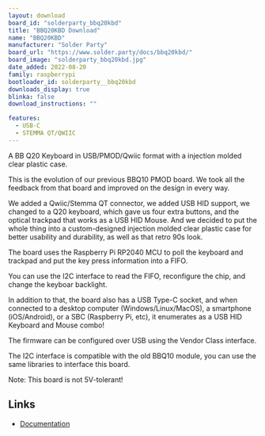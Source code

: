 ```yaml
---
layout: download
board_id: "solderparty_bbq20kbd"
title: "BBQ20KBD Download"
name: "BBQ20KBD"
manufacturer: "Solder Party"
board_url: "https://www.solder.party/docs/bbq20kbd/"
board_image: "solderparty_bbq20kbd.jpg"
date_added: 2022-08-20
family: raspberrypi
bootloader_id: solderparty__bbq20kbd
downloads_display: true
blinka: false
download_instructions: ""

features:
  - USB-C
  - STEMMA QT/QWIIC
---
```


A BB Q20 Keyboard in USB/PMOD/Qwiic format with a injection molded clear plastic case.

This is the evolution of our previous BBQ10 PMOD board. We took all the feedback from that board and improved on the design in every way.

We added a Qwiic/Stemma QT connector, we added USB HID support, we changed to a Q20 keyboard, which gave us four extra buttons, and the optical trackpad that works as a USB HID Mouse. And we decided to put the whole thing into a custom-designed injection molded clear plastic case for better usability and durability, as well as that retro 90s look.

The board uses the Raspberry Pi RP2040 MCU to poll the keyboard and trackpad and put the key press information into a FIFO.

You can use the I2C interface to read the FIFO, reconfigure the chip, and change the keyboar backlight.

In addition to that, the board also has a USB Type-C socket, and when connected to a desktop computer (Windows/Linux/MacOS), a smartphone (iOS/Android), or a SBC (Raspberry Pi, etc), it enumerates as a USB HID Keyboard and Mouse combo!

The firmware can be configured over USB using the Vendor Class interface.

The I2C interface is compatible with the old BBQ10 module, you can use the same libraries to interface this board.

Note: This board is not 5V-tolerant!

## Links

* [Documentation](https://bbq20kbd.solder.party/)
